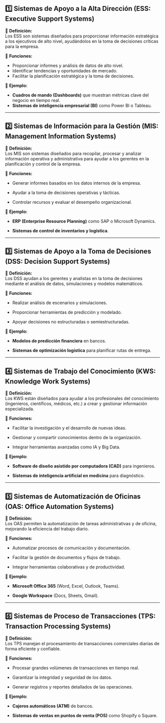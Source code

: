 ## 1️⃣ **Sistemas de Apoyo a la Alta Dirección (ESS: Executive Support Systems)**

📌 **Definición:**  
Los ESS son sistemas diseñados para proporcionar información estratégica a los ejecutivos de alto nivel, ayudándolos en la toma de decisiones críticas para la empresa.

🔹 **Funciones:**

- Proporcionar informes y análisis de datos de alto nivel.
- Identificar tendencias y oportunidades de mercado.
- Facilitar la planificación estratégica y la toma de decisiones.

🔹 **Ejemplo:**

- **Cuadros de mando (Dashboards)** que muestran métricas clave del negocio en tiempo real.
- **Sistemas de inteligencia empresarial (BI)** como Power BI o Tableau.

---

## 2️⃣ **Sistemas de Información para la Gestión (MIS: Management Information Systems)**

📌 **Definición:**  
Los MIS son sistemas diseñados para recopilar, procesar y analizar información operativa y administrativa para ayudar a los gerentes en la planificación y control de la empresa.

🔹 **Funciones:**

- Generar informes basados en los datos internos de la empresa.
    
- Ayudar a la toma de decisiones operativas y tácticas.
    
- Controlar recursos y evaluar el desempeño organizacional.
    

🔹 **Ejemplo:**

- **ERP (Enterprise Resource Planning)** como SAP o Microsoft Dynamics.
    
- **Sistemas de control de inventarios y logística**.
    

---

## 3️⃣ **Sistemas de Apoyo a la Toma de Decisiones (DSS: Decision Support Systems)**

📌 **Definición:**  
Los DSS ayudan a los gerentes y analistas en la toma de decisiones mediante el análisis de datos, simulaciones y modelos matemáticos.

🔹 **Funciones:**

- Realizar análisis de escenarios y simulaciones.
    
- Proporcionar herramientas de predicción y modelado.
    
- Apoyar decisiones no estructuradas o semiestructuradas.
    

🔹 **Ejemplo:**

- **Modelos de predicción financiera** en bancos.
    
- **Sistemas de optimización logística** para planificar rutas de entrega.
    

---

## 4️⃣ **Sistemas de Trabajo del Conocimiento (KWS: Knowledge Work Systems)**

📌 **Definición:**  
Los KWS están diseñados para ayudar a los profesionales del conocimiento (ingenieros, científicos, médicos, etc.) a crear y gestionar información especializada.

🔹 **Funciones:**

- Facilitar la investigación y el desarrollo de nuevas ideas.
    
- Gestionar y compartir conocimientos dentro de la organización.
    
- Integrar herramientas avanzadas como IA y Big Data.
    

🔹 **Ejemplo:**

- **Software de diseño asistido por computadora (CAD)** para ingenieros.
    
- **Sistemas de inteligencia artificial en medicina** para diagnóstico.
    

---

## 5️⃣ **Sistemas de Automatización de Oficinas (OAS: Office Automation Systems)**

📌 **Definición:**  
Los OAS permiten la automatización de tareas administrativas y de oficina, mejorando la eficiencia del trabajo diario.

🔹 **Funciones:**

- Automatizar procesos de comunicación y documentación.
    
- Facilitar la gestión de documentos y flujos de trabajo.
    
- Integrar herramientas colaborativas y de productividad.
    

🔹 **Ejemplo:**

- **Microsoft Office 365** (Word, Excel, Outlook, Teams).
    
- **Google Workspace** (Docs, Sheets, Gmail).
    

---

## 6️⃣ **Sistemas de Proceso de Transacciones (TPS: Transaction Processing Systems)**

📌 **Definición:**  
Los TPS manejan el procesamiento de transacciones comerciales diarias de forma eficiente y confiable.

🔹 **Funciones:**

- Procesar grandes volúmenes de transacciones en tiempo real.
    
- Garantizar la integridad y seguridad de los datos.
    
- Generar registros y reportes detallados de las operaciones.
    

🔹 **Ejemplo:**

- **Cajeros automáticos (ATM)** de bancos.
    
- **Sistemas de ventas en puntos de venta (POS)** como Shopify o Square.
